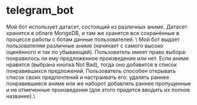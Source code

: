 # telegram_bot
Мой бот использует датасет, состоящий из различных аниме. Датасет хранится в облаге MongoDB, и там же хранятся все сохранённые в процессе работы с ботам данные пользователей. \\
Мой бот выдает пользователям различные аниме (начинает с самого высоко оценённого и так по убывающей). Пользователь имеет право выбора: понравилось ли ему предложенное произведение или нет. Если аниме нравится (выбрана кнопка Not Bad), тогда оно добавится в список понравившихся предложений. Пользователь способен открывать список своих предпочтений и настраивать его: удалять раннее понравившиеся аниме или же наборот добавлять раннее пропущенные и не отмеченные произведения (для этого придется вводить их полное название).\\


